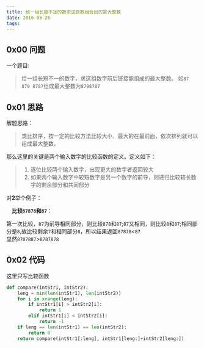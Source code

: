 ```yaml
---
title: 给一组长度不定的数求这些数组合出的最大整数
date: 2016-05-26
tags:
---
```

## 0x00 问题

一个题目:

>给一组长短不一的数字，求这组数字前后链接能组成的最大整数。
>如`87 879 8787`组成最大整数为`8798787`

## 0x01 思路

解题思路：  
>类比排序，按一定的比较方法比较大小，最大的在最前面，依次排列就可以组成最大整数。

那么这里的关键是两个输入数字的比较函数的定义。定义如下：

>1. 逐位比较两个输入数字，出现更大的数字者返回较大
>2. 如果两个输入数字中较短数字是另一个数字的前导，则递归比较较长数字的剩余部分和共同部分

对**2**举个例子：

　**比较`87878`和`87`**：

第一次比较，`87`为前导相同部分，则比较`878`和`87`;`87`又相同，则比较`8`和`87`;相同部分是`8`,故比较剩余`7`和相同部分`8`，所以结果返回`87878`<`87`  
显然`8787887`>`8787878`

## 0x02 代码

这里只写比较函数

```python
def compare(intStr1, intStr2):
    leng = min(len(intStr1), len(intStr2))
    for i in xrange(leng):
        if intStr1[i] > intStr2[i]:
            return 1
        elif intStr1[i] < intStr2[i]:
            return -1
    if leng == len(intStr1) == len(intStr2):
        return 0
    return compare(intStr1[:leng], intStr1[leng:]+intStr2[leng:])
```
